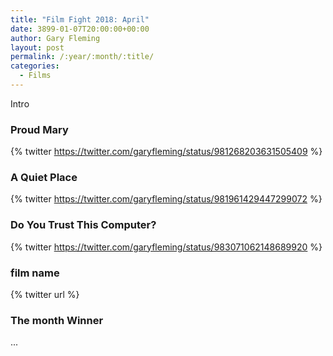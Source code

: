 ```yaml
---
title: "Film Fight 2018: April"
date: 3899-01-07T20:00:00+00:00
author: Gary Fleming
layout: post
permalink: /:year/:month/:title/
categories:
  - Films
---
```


Intro

### Proud Mary

{% twitter https://twitter.com/garyfleming/status/981268203631505409 %}

### A Quiet Place

{% twitter https://twitter.com/garyfleming/status/981961429447299072 %}

### Do You Trust This Computer?

{% twitter https://twitter.com/garyfleming/status/983071062148689920 %}

### film name

{% twitter url %}

### The month Winner

...
